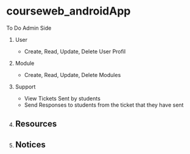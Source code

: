 # courseweb_androidApp
To Do
Admin Side
1. User
   - Create, Read, Update, Delete User Profil

2. Module
   - Create, Read, Update, Delete Modules

3. Support
   - View Tickets Sent by students
   - Send Responses to students from the ticket that they have sent

4. Resources
   - 

5. Notices
   -
